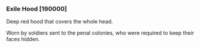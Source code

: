 ### Exile Hood [190000]

Deep red hood that covers the whole head.

Worn by soldiers sent to the penal colonies, who were required to keep their faces hidden.